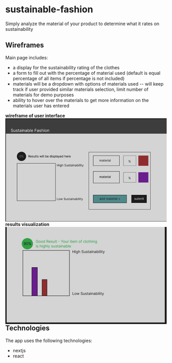 # sustainable-fashion
Simply analyze the material of your product to determine what it rates on sustainability


## Wireframes

Main page includes:
- a display for the sustainability rating of the clothes
- a form to fill out with the percentage of material used (default is equal percentage of all items if percentage is not included)
- materials will be a dropdown with options of materials used -- will keep track if user provided similar materials selection, limit number of materials for demo purposes 
- ability to hover over the materials to get more information on the materials user has entered

**wireframe of user interface**
<img src="public/fashion-wireframe-1.png"
     alt="wireframe1"
     style="float: left; margin-right: 10px;" />

**results visualization**
<br/>
<img src="public/fashion-wireframe-2.png"
     alt="wireframe2"
     style="float: left; margin-right: 10px;" />

## Technologies

The app uses the following technologies:
- nextjs
- react
